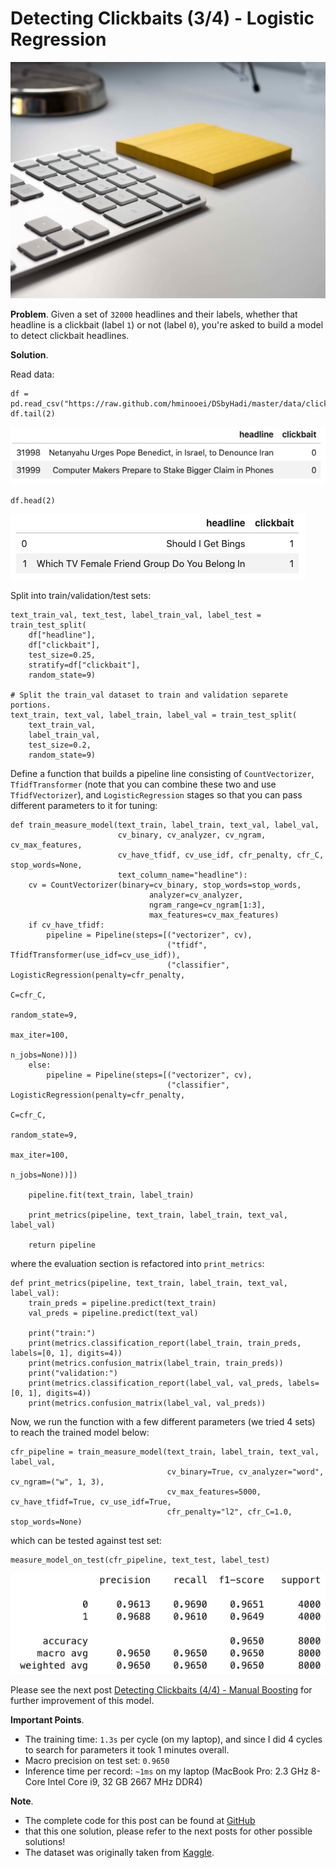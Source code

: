 # Detecting Clickbaits (3/4) - Logistic Regression


![image info](/images/p2-header.jpg "by MMT Stock")

**Problem**.
Given a set of `32000` headlines and their labels, whether that headline is a clickbait (label `1`) or 
not (label `0`), you're asked to build a model to detect clickbait headlines.

**Solution**.

Read data:

```
df = pd.read_csv("https://raw.github.com/hminooei/DSbyHadi/master/data/clickbait_data.csv.zip")
df.tail(2)
```

![image info](/images/tail2.png)

```
df.head(2)
```

![image info](/images/head2.png)

Split into train/validation/test sets:

```
text_train_val, text_test, label_train_val, label_test = train_test_split(
    df["headline"], 
    df["clickbait"], 
    test_size=0.25, 
    stratify=df["clickbait"], 
    random_state=9)

# Split the train_val dataset to train and validation separete portions.
text_train, text_val, label_train, label_val = train_test_split(
    text_train_val,
    label_train_val, 
    test_size=0.2, 
    random_state=9)
```

Define a function that builds a pipeline line consisting of `CountVectorizer`,
`TfidfTransformer` (note that you can combine these two and use `TfidfVectorizer`), 
and `LogisticRegression` stages so that you can pass different parameters to it 
for tuning:

```
def train_measure_model(text_train, label_train, text_val, label_val,
                        cv_binary, cv_analyzer, cv_ngram, cv_max_features,
                        cv_have_tfidf, cv_use_idf, cfr_penalty, cfr_C, stop_words=None, 
                        text_column_name="headline"):
    cv = CountVectorizer(binary=cv_binary, stop_words=stop_words,
                               analyzer=cv_analyzer,
                               ngram_range=cv_ngram[1:3],
                               max_features=cv_max_features)
    if cv_have_tfidf:
        pipeline = Pipeline(steps=[("vectorizer", cv), 
                                   ("tfidf", TfidfTransformer(use_idf=cv_use_idf)),
                                   ("classifier", LogisticRegression(penalty=cfr_penalty,
                                                                     C=cfr_C,
                                                                     random_state=9,
                                                                     max_iter=100,
                                                                     n_jobs=None))])
    else:
        pipeline = Pipeline(steps=[("vectorizer", cv), 
                                   ("classifier", LogisticRegression(penalty=cfr_penalty,
                                                                     C=cfr_C,
                                                                     random_state=9,
                                                                     max_iter=100,
                                                                     n_jobs=None))])

    pipeline.fit(text_train, label_train)
    
    print_metrics(pipeline, text_train, label_train, text_val, label_val)

    return pipeline
```

where the evaluation section is refactored into `print_metrics`:
```
def print_metrics(pipeline, text_train, label_train, text_val, label_val):
    train_preds = pipeline.predict(text_train)
    val_preds = pipeline.predict(text_val)
    
    print("train:")
    print(metrics.classification_report(label_train, train_preds, labels=[0, 1], digits=4))
    print(metrics.confusion_matrix(label_train, train_preds))
    print("validation:")
    print(metrics.classification_report(label_val, val_preds, labels=[0, 1], digits=4))
    print(metrics.confusion_matrix(label_val, val_preds))
```

Now, we run the function with a few different parameters (we tried 4 sets) to reach the 
trained model below:
```
cfr_pipeline = train_measure_model(text_train, label_train, text_val, label_val,
                                   cv_binary=True, cv_analyzer="word", cv_ngram=("w", 1, 3), 
                                   cv_max_features=5000, cv_have_tfidf=True, cv_use_idf=True, 
                                   cfr_penalty="l2", cfr_C=1.0, stop_words=None)
```

which can be tested against test set:
```
measure_model_on_test(cfr_pipeline, text_test, label_test)
```
![image info](/images/test2.png)

Please see the next post [Detecting Clickbaits (4/4) - Manual Boosting](https://hminooei.github.io/2020/05/10/clickbaits4.html) for
further improvement of this model.


**Important Points**.
- The training time: `1.3s` per cycle (on my laptop), and since I did 4 cycles to search for parameters 
it took 1 minutes overall.
- Macro precision on test set: `0.9650`
- Inference time per record: `~1ms` on my laptop (MacBook Pro: 2.3 GHz 8-Core Intel Core i9, 32 GB 2667 MHz DDR4)

**Note**. 
- The complete code for this post can be found at [GitHub](https://github.com/hminooei/DSbyHadi/blob/master/blog/clickbait_conventional.ipynb)
- that this one solution, please refer to the next posts for other 
possible solutions!
- The dataset was originally taken from [Kaggle](https://www.kaggle.com/amananandrai/clickbait-dataset). 